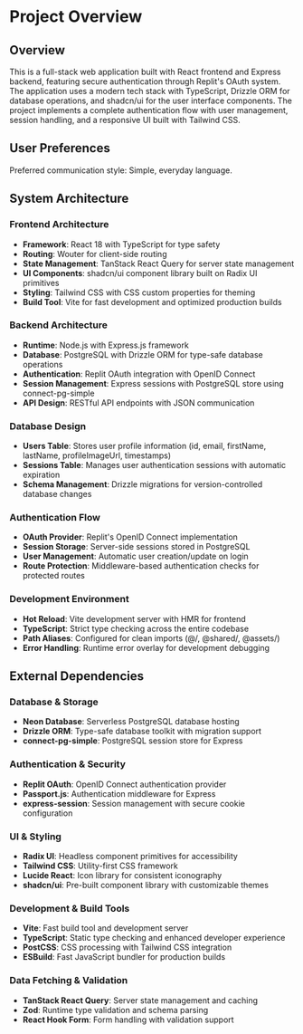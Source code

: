 # Project Overview

## Overview

This is a full-stack web application built with React frontend and Express backend, featuring secure authentication through Replit's OAuth system. The application uses a modern tech stack with TypeScript, Drizzle ORM for database operations, and shadcn/ui for the user interface components. The project implements a complete authentication flow with user management, session handling, and a responsive UI built with Tailwind CSS.

## User Preferences

Preferred communication style: Simple, everyday language.

## System Architecture

### Frontend Architecture
- **Framework**: React 18 with TypeScript for type safety
- **Routing**: Wouter for client-side routing
- **State Management**: TanStack React Query for server state management
- **UI Components**: shadcn/ui component library built on Radix UI primitives
- **Styling**: Tailwind CSS with CSS custom properties for theming
- **Build Tool**: Vite for fast development and optimized production builds

### Backend Architecture
- **Runtime**: Node.js with Express.js framework
- **Database**: PostgreSQL with Drizzle ORM for type-safe database operations
- **Authentication**: Replit OAuth integration with OpenID Connect
- **Session Management**: Express sessions with PostgreSQL store using connect-pg-simple
- **API Design**: RESTful API endpoints with JSON communication

### Database Design
- **Users Table**: Stores user profile information (id, email, firstName, lastName, profileImageUrl, timestamps)
- **Sessions Table**: Manages user authentication sessions with automatic expiration
- **Schema Management**: Drizzle migrations for version-controlled database changes

### Authentication Flow
- **OAuth Provider**: Replit's OpenID Connect implementation
- **Session Storage**: Server-side sessions stored in PostgreSQL
- **User Management**: Automatic user creation/update on login
- **Route Protection**: Middleware-based authentication checks for protected routes

### Development Environment
- **Hot Reload**: Vite development server with HMR for frontend
- **TypeScript**: Strict type checking across the entire codebase
- **Path Aliases**: Configured for clean imports (@/, @shared/, @assets/)
- **Error Handling**: Runtime error overlay for development debugging

## External Dependencies

### Database & Storage
- **Neon Database**: Serverless PostgreSQL database hosting
- **Drizzle ORM**: Type-safe database toolkit with migration support
- **connect-pg-simple**: PostgreSQL session store for Express

### Authentication & Security
- **Replit OAuth**: OpenID Connect authentication provider
- **Passport.js**: Authentication middleware for Express
- **express-session**: Session management with secure cookie configuration

### UI & Styling
- **Radix UI**: Headless component primitives for accessibility
- **Tailwind CSS**: Utility-first CSS framework
- **Lucide React**: Icon library for consistent iconography
- **shadcn/ui**: Pre-built component library with customizable themes

### Development & Build Tools
- **Vite**: Fast build tool and development server
- **TypeScript**: Static type checking and enhanced developer experience
- **PostCSS**: CSS processing with Tailwind CSS integration
- **ESBuild**: Fast JavaScript bundler for production builds

### Data Fetching & Validation
- **TanStack React Query**: Server state management and caching
- **Zod**: Runtime type validation and schema parsing
- **React Hook Form**: Form handling with validation support